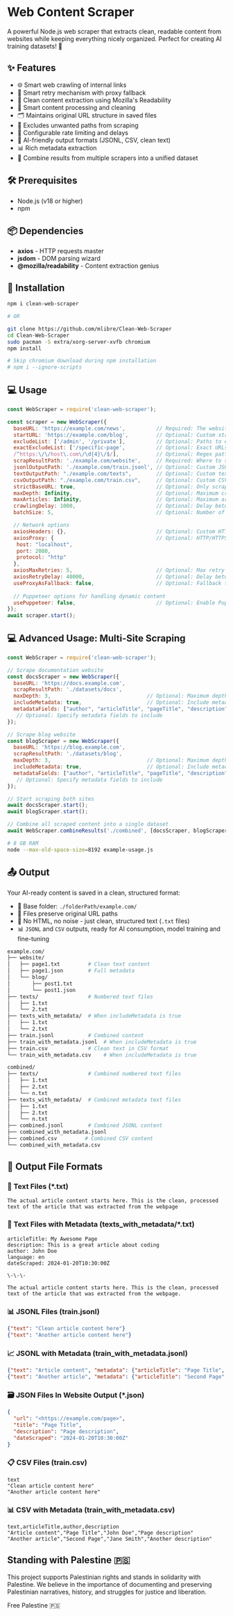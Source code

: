 # Web Content Scraper

A powerful Node.js web scraper that extracts clean, readable content from websites while keeping everything nicely organized. Perfect for creating AI training datasets! 🤖

## ✨ Features

- 🌐 Smart web crawling of internal links
- 🔄 Smart retry mechanism with proxy fallback
- 📝 Clean content extraction using Mozilla's Readability
- 🧹 Smart content processing and cleaning
- 🗂️ Maintains original URL structure in saved files
- 🚫 Excludes unwanted paths from scraping
- 🚦 Configurable rate limiting and delays
- 🤖 AI-friendly output formats (JSONL, CSV, clean text)
- 📊 Rich metadata extraction
- 📁 Combine results from multiple scrapers into a unified dataset

## 🛠️ Prerequisites

- Node.js (v18 or higher)
- npm

## 📦 Dependencies

- **axios** - HTTP requests master
- **jsdom** - DOM parsing wizard
- **@mozilla/readability** - Content extraction genius

## 🚀 Installation

```bash
npm i clean-web-scraper

# OR

git clone https://github.com/mlibre/Clean-Web-Scraper
cd Clean-Web-Scraper
sudo pacman -S extra/xorg-server-xvfb chromium
npm install

# Skip chromium download during npm installation
# npm i --ignore-scripts
```

## 💻 Usage

```js
const WebScraper = require('clean-web-scraper');

const scraper = new WebScraper({
  baseURL: 'https://example.com/news',          // Required: The website base url to scrape
  startURL: 'https://example.com/blog',         // Optional: Custom starting URL
  excludeList: ['/admin', '/private'],          // Optional: Paths to exclude
  exactExcludeList: ['/specific-page',          // Optional: Exact URLs to exclude 
  /^https:\/\/host\.com\/\d{4}\/$/],            // Optional: Regex patterns to exclude. this will exclude urls likee https://host.com/2023/
  scrapResultPath: './example.com/website',     // Required: Where to save the content
  jsonlOutputPath: './example.com/train.jsonl', // Optional: Custom JSONL output path
  textOutputPath: "./example.com/texts",        // Optional: Custom text output path
  csvOutputPath: "./example.com/train.csv",     // Optional: Custom CSV output path
  strictBaseURL: true,                          // Optional: Only scrape URLs from same domain
  maxDepth: Infinity,                           // Optional: Maximum crawling depth
  maxArticles: Infinity,                        // Optional: Maximum articles to scrape
  crawlingDelay: 1000,                          // Optional: Delay between requests (ms)
  batchSize: 5,                                 // Optional: Number of URLs to process concurrently

  // Network options
  axiosHeaders: {},                             // Optional: Custom HTTP headers
  axiosProxy: {                                 // Optional: HTTP/HTTPS proxy
   host: "localhost",
   port: 2080,
   protocol: "http"
  },              
  axiosMaxRetries: 5,                           // Optional: Max retry attempts
  axiosRetryDelay: 40000,                       // Optional: Delay between retries (ms)
  useProxyAsFallback: false,                    // Optional: Fallback to proxy on failure
  
  // Puppeteer options for handling dynamic content
  usePuppeteer: false,                          // Optional: Enable Puppeteer browser
});
await scraper.start();
```

## 💻 Advanced Usage: Multi-Site Scraping

```js
const WebScraper = require('clean-web-scraper');

// Scrape documentation website
const docsScraper = new WebScraper({
  baseURL: 'https://docs.example.com',
  scrapResultPath: './datasets/docs',
  maxDepth: 3,                               // Optional: Maximum depth for recursive crawling
  includeMetadata: true,                     // Optional: Include metadata in output files
  metadataFields: ["author", "articleTitle", "pageTitle", "description", "dateScrapedDate"],
   // Optional: Specify metadata fields to include
});

// Scrape blog website
const blogScraper = new WebScraper({
  baseURL: 'https://blog.example.com',
  scrapResultPath: './datasets/blog',
  maxDepth: 3,                               // Optional: Maximum depth for recursive crawling
  includeMetadata: true,                     // Optional: Include metadata in output files
  metadataFields: ["author", "articleTitle", "pageTitle", "description", "dateScrapedDate"],
   // Optional: Specify metadata fields to include
});

// Start scraping both sites
await docsScraper.start();
await blogScraper.start();

// Combine all scraped content into a single dataset
await WebScraper.combineResults('./combined', [docsScraper, blogScraper]);
```

```bash
# 8 GB RAM
node --max-old-space-size=8192 example-usage.js
```

## 📤 Output

Your AI-ready content is saved in a clean, structured format:

- 📁 Base folder: `./folderPath/example.com/`
- 📑 Files preserve original URL paths
- 🤖 No HTML, no noise - just clean, structured text (`.txt` files)
- 📊 `JSONL` and `CSV` outputs, ready for AI consumption, model training and fine-tuning

```bash
example.com/
├── website/
│   ├── page1.txt         # Clean text content
│   ├── page1.json        # Full metadata
│   └── blog/
│       ├── post1.txt
│       └── post1.json
├── texts/                # Numbered text files
│   ├── 1.txt
│   └── 2.txt
├── texts_with_metadata/  # When includeMetadata is true
│   ├── 1.txt
│   └── 2.txt
├── train.jsonl           # Combined content
├── train_with_metadata.jsonl  # When includeMetadata is true
├── train.csv             # Clean text in CSV format
└── train_with_metadata.csv    # When includeMetadata is true

combined/
├── texts/                # Combined numbered text files
│   ├── 1.txt
│   ├── 2.txt
│   └── n.txt
├── texts_with_metadata/  # Combined metadata text files
│   ├── 1.txt
│   ├── 2.txt
│   └── n.txt
├── combined.jsonl        # Combined JSONL content
├── combined_with_metadata.jsonl
├── combined.csv         # Combined CSV content
└── combined_with_metadata.csv
```

## 📄 Output File Formats

### 📝 Text Files (*.txt)

```text
The actual article content starts here. This is the clean, processed text of the article that was extracted from the webpage
```

### 📑 Text Files with Metadata (texts_with_metadata/*.txt)

```text
articleTitle: My Awesome Page
description: This is a great article about coding
author: John Doe
language: en
dateScraped: 2024-01-20T10:30:00Z

\-\-\-

The actual article content starts here. This is the clean, processed text of the article that was extracted from the webpage.
```

### 📊 JSONL Files (train.jsonl)

```json
{"text": "Clean article content here"}
{"text": "Another article content here"}
```

### 📈 JSONL with Metadata (train_with_metadata.jsonl)

```json
{"text": "Article content", "metadata": {"articleTitle": "Page Title", "author": "John Doe"}}
{"text": "Another article", "metadata": {"articleTitle": "Second Page", "author": "Jane Smith"}}
```

### 🗃️ JSON Files In Website Output  (*.json)

```json
{
  "url": "<https://example.com/page>",
  "title": "Page Title",
  "description": "Page description",
  "dateScraped": "2024-01-20T10:30:00Z"
}
```

### 📋 CSV Files (train.csv)

```csv
text
"Clean article content here"
"Another article content here"
```

### 📊 CSV with Metadata (train_with_metadata.csv)

```csv
text,articleTitle,author,description
"Article content","Page Title","John Doe","Page description"
"Another article","Second Page","Jane Smith","Another description"
```

## Standing with Palestine 🇵🇸

This project supports Palestinian rights and stands in solidarity with Palestine. We believe in the importance of documenting and preserving Palestinian narratives, history, and struggles for justice and liberation.

Free Palestine 🇵🇸
